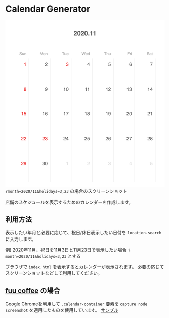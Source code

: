 # Calendar Generator

![screenshot of calendar generator](./docs/images/202011.png)
`?month=2020/11&holidays=3,23` の場合のスクリーンショット

店舗のスケジュールを表示するためのカレンダーを作成します。

## 利用方法

表示したい年月と必要に応じて、祝日/休日表示したい日付を `location.search` に入力します。

例) 2020年11月、祝日を11月3日と11月23日で表示したい場合 `?month=2020/11&holidays=3,23` とする

ブラウザで `index.html` を表示するとカレンダーが表示されます。
必要の応じてスクリーンショットなどして利用してください。

## [fuu coffee](https://fuucoffee.com) の場合

Google Chromeを利用して `.calendar-container` 要素を `capture node screenshot` を適用したものを使用しています。
[サンプル](https://www.instagram.com/p/CG90qvUFZXn/)

